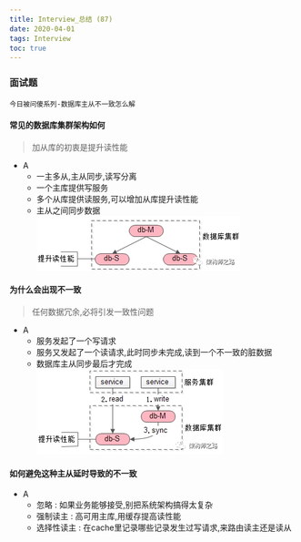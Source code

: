 ```yaml
---
title: Interview_总结 (87)
date: 2020-04-01
tags: Interview
toc: true
---
```


### 面试题
    今日被问傻系列-数据库主从不一致怎么解

<!-- more -->

#### 常见的数据库集群架构如何
> 加从库的初衷是提升读性能
- A
    * 一主多从,主从同步,读写分离
    * 一个主库提供写服务
    * 多个从库提供读服务,可以增加从库提升读性能
    * 主从之间同步数据
    ![主从示意图](/img/20200401_1.png)

#### 为什么会出现不一致
> 任何数据冗余,必将引发一致性问题
- A
    * 服务发起了一个写请求
    * 服务又发起了一个读请求,此时同步未完成,读到一个不一致的脏数据
    * 数据库主从同步最后才完成
    ![主从延迟示意图](/img/20200401_2.png)

#### 如何避免这种主从延时导致的不一致
- A
    * 忽略 : 如果业务能够接受,别把系统架构搞得太复杂
    * 强制读主 : 高可用主库,用缓存提高读性能
    * 选择性读主 : 在cache里记录哪些记录发生过写请求,来路由读主还是读从





